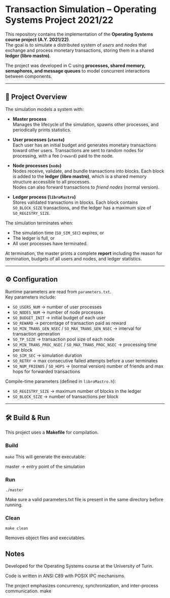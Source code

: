 # Transaction Simulation – Operating Systems Project 2021/22

This repository contains the implementation of the **Operating Systems course project (A.Y. 2021/22)**.  
The goal is to simulate a distributed system of *users* and *nodes* that exchange and process monetary transactions, storing them in a shared **ledger (libro mastro)**.

The project was developed in C using **processes, shared memory, semaphores, and message queues** to model concurrent interactions between components.

---

## 📌 Project Overview

The simulation models a system with:

- **Master process**  
  Manages the lifecycle of the simulation, spawns other processes, and periodically prints statistics.

- **User processes (`utente`)**  
  Each user has an initial budget and generates monetary transactions toward other users. Transactions are sent to random nodes for processing, with a fee (`reward`) paid to the node.

- **Node processes (`nodo`)**  
  Nodes receive, validate, and bundle transactions into blocks. Each block is added to the **ledger (libro mastro)**, which is a shared memory structure accessible to all processes.  
  Nodes can also forward transactions to *friend nodes* (normal version).

- **Ledger process (`libroMastro`)**  
  Stores validated transactions in blocks. Each block contains `SO_BLOCK_SIZE` transactions, and the ledger has a maximum size of `SO_REGISTRY_SIZE`.

The simulation terminates when:
- The simulation time (`SO_SIM_SEC`) expires, or  
- The ledger is full, or  
- All user processes have terminated.

At termination, the master prints a complete **report** including the reason for termination, budgets of all users and nodes, and ledger statistics.

---

## ⚙️ Configuration

Runtime parameters are read from `parameters.txt`.  
Key parameters include:

- `SO_USERS_NUM` → number of user processes  
- `SO_NODES_NUM` → number of node processes  
- `SO_BUDGET_INIT` → initial budget of each user  
- `SO_REWARD` → percentage of transaction paid as reward  
- `SO_MIN_TRANS_GEN_NSEC` / `SO_MAX_TRANS_GEN_NSEC` → interval for transaction generation  
- `SO_TP_SIZE` → transaction pool size of each node  
- `SO_MIN_TRANS_PROC_NSEC` / `SO_MAX_TRANS_PROC_NSEC` → processing time per block  
- `SO_SIM_SEC` → simulation duration  
- `SO_RETRY` → max consecutive failed attempts before a user terminates  
- `SO_NUM_FRIENDS` / `SO_HOPS` → (normal version) number of friends and max hops for forwarded transactions  

Compile-time parameters (defined in `libroMastro.h`):
- `SO_REGISTRY_SIZE` → maximum number of blocks in the ledger  
- `SO_BLOCK_SIZE` → number of transactions per block  

---

## 🛠️ Build & Run

This project uses a **Makefile** for compilation.

### Build
```make```
This will generate the executable:

master → entry point of the simulation

### Run
```./master```


Make sure a valid parameters.txt file is present in the same directory before running.

### Clean
```make clean```


Removes object files and executables.


## Notes

Developed for the Operating Systems course at the University of Turin.

Code is written in ANSI C89 with POSIX IPC mechanisms.

The project emphasizes concurrency, synchronization, and inter-process communication.
make
